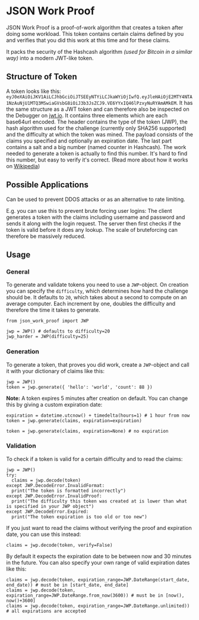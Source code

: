 # JSON Work Proof

JSON Work Proof is a proof-of-work algorithm that creates a token after doing some workload. This token contains certain claims defined by you and verifies that you did this work at this time and for these claims.

It packs the security of the Hashcash algorithm *(used for Bitcoin in a similar way)* into a modern JWT-like token.

## Structure of Token

A token looks like this: `eyJ0eXAiOiJKV1AiLCJhbGciOiJTSEEyNTYiLCJkaWYiOjIwfQ.eyJleHAiOjE2MTY4NTA1NzAuNjU1MTQ3MSwiaGVsbG8iOiJ3b3JsZCJ9.VE6YYxIQ46lPzxyNuRYAmAMkEM`. It has the same structure as a JWT token and can therefore also be inspected on the Debugger on [jwt.io](https://jwt.io).
It contains three elements which are each base64url encoded. The header contains the type of the token (JWP), the hash algorithm used for the challenge (currently only SHA256 supported) and the difficulty at which the token was mined. The payload consists of the claims you specified and optionally an expiration date. The last part contains a salt and a big number (named counter in Hashcash). The work needed to generate a token is actually to find this number. It's hard to find this number, but easy to verify it's correct. (Read more about how it works on [Wikipedia](https://en.wikipedia.org/wiki/Hashcash))


## Possible Applications

Can be used to prevent DDOS attacks or as an alternative to rate limiting. 

E.g. you can use this to prevent brute forcing user logins: The client generates a token with the claims including username and password and sends it along with the login request. The server then first checks if the token is valid before it does any lookup. The scale of bruteforcing can therefore be massively reduced.



## Usage

### General

To generate and validate tokens you need to use a `JWP`-object. On creation you can specify the `difficulty`, which determines how hard the challenge should be. It defaults to `20`, which takes about a second to compute on an average computer. Each increment by one, doubles the difficulty and therefore the time it takes to generate.
```
from json_work_proof import JWP

jwp = JWP() # defaults to difficulty=20
jwp_harder = JWP(difficulty=25)
```

### Generation

To generate a token, that proves you did work, create a `JWP`-object and call it with your dictionary of claims like this:
```
jwp = JWP()
token = jwp.generate({ 'hello': 'world', 'count': 88 })
```

**Note:** A token expires 5 minutes after creation on default. You can change this by giving a custom expiration date:
```
expiration = datetime.utcnow() + timedelta(hours=1) # 1 hour from now
token = jwp.generate(claims, expiration=expiration)

token = jwp.generate(claims, expiration=None) # no expiration
```



### Validation

To check if a token is valid for a certain difficulty and to read the claims:
```
jwp = JWP()
try:
  claims = jwp.decode(token)
except JWP.DecodeError.InvalidFormat:
  print("The token is formatted incorrectly")
except JWP.DecodeError.InvalidProof:
  print("The difficulty this token was created at is lower than what is specified in your JWP object")
except JWP.DecodeError.Expired:
  print("The token expiration is too old or too new")
```


If you just want to read the claims without verifying the proof and expiration date, you can use this instead:
```
claims = jwp.decode(token, verify=False)
```

By default it expects the expiration date to be between now and 30 minutes in the future. You can also specify your own range of valid expiration dates like this:
```
claims = jwp.decode(token, expiration_range=JWP.DateRange(start_date, end_date)) # must be in [start_date, end_date]
claims = jwp.decode(token, expiration_range=JWP.DateRange.from_now(3600)) # must be in [now(), now()+3600]
claims = jwp.decode(token, expiration_range=JWP.DateRange.unlimited)) # all expirations are accepted
```

